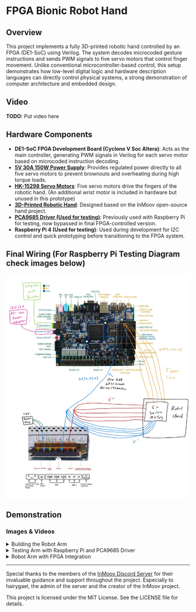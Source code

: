 # FPGA Bionic Robot Hand

## Overview

This project implements a fully 3D-printed robotic hand controlled by an FPGA (DE1-SoC) using Verilog. The system decodes microcoded gesture instructions and sends PWM signals to five servo motors that control finger movement. Unlike conventional microcontroller-based control, this setup demonstrates how low-level digital logic and hardware description languages can directly control physical systems, a strong demonstration of computer architecture and embedded design.

## Video

**TODO:** Put video here

## Hardware Components

- **DE1-SoC FPGA Development Board (Cyclone V Soc Altera)**: Acts as the main controller, generating PWM signals in Verilog for each servo motor based on microcoded instruction decoding.
- **[5V 30A 150W Power Supply](https://www.amazon.ca/gp/product/B07Q2VPPL1/ref=ox_sc_act_title_1?smid=A30R8HAL0CY1G4)**: Provides regulated power directly to all five servo motors to prevent brownouts and overheating during high torque loads.
- **[HK-15298 Servo Motors](https://hobbyking.com/en_us/hobbykingtm-hk15298-high-voltage-coreless-digital-servo-mg-bb-15kg-0-11sec-66g.html)**: Five servo motors drive the fingers of the robotic hand. (An additional wrist motor is included in hardware but unused in this prototype)
- **[3D-Printed Robotic Hand](https://inmoov.fr/hand-i2/)**: Designed based on the InMoov open-source hand project.
- **[PCA9685 Driver (Used for testing)](https://www.amazon.ca/Newhail-PCA9685-Channel-Arduino-Raspberry/dp/B08YD8PDLS?crid=1EMZCJTIOY1GQ)**: Previously used with Raspberry Pi for testing, now bypassed in final FPGA-controlled version.
- **Raspberry Pi 4 (Used for testing)**: Used during development for I2C control and quick prototyping before transitioning to the FPGA system.

## Final Wiring (For Raspberry Pi Testing Diagram check images below)

![FPGA Diagram](images/FPGA_integration/FPGA_diagram.jpg)

## Demonstration

### Images & Videos

<details>
  <summary>Building the Robot Arm</summary>
  <p>
    <img src="images/building_arm/image1.jpg" alt="3D Printed Parts" width="300" style="margin:5px;">
    <img src="images/building_arm/image2.jpg" alt="Assembling in process" width="300" style="margin:5px;">
    <img src="images/building_arm/image3.jpg" alt="Soldering for sensor on fingertip" width="300" style="margin:5px;">
    <img src="images/building_arm/image4.jpg" alt="Final Product" width="300" style="margin:5px;">
    <img src="images/building_arm/image5.jpg" alt="3D-printed FingerTips" width="300" style="margin:5px;">
    <img src="images/building_arm/image6.jpg" alt="Finger Prototype with string wiring" width="300" style="margin:5px;">
    <img src="images/building_arm/image7.jpg" alt="3D Print Design in InMoov website" width="300" style="margin:5px;">
    <img src="images/building_arm/image8.jpg" alt="Soldering the fingertip for sensor" width="300" style="margin:5px;">
   <img src="images/building_arm/image9.jpg" alt="Inside Robot Arm" width="300" style="margin:5px;">
   <img src="images/building_arm/image10.jpg" alt="Setting up everything" width="300" style="margin:5px;">
   <img src="images/building_arm/image11.jpg" alt="Closeup of fingertip for copper plate" width="300" style="margin:5px;">
   <img src="images/building_arm/image12.jpg" alt="Wiring with PCA9685" width="300" style="margin:5px;">
  </p>
</details>

<details>
  <summary>Testing Arm with Raspberry Pi and PCA9685 Driver</summary>
  <p>
    <img src="images/testing_arm/testing_diagram.jpg" alt="Pi + PCA9685 Integration Diagram" width="300" style="margin:5px;">
    <img src="images/testing_arm/image0.jpg" alt="Testing with Raspberry Pi" width="300" style="margin:5px;">
    <img src="images/testing_arm/image1.jpg" alt="Testing with PCA9685 Driver" width="300" style="margin:5px;">
    <video src="images/testing_arm/video0.mp4" controls style="margin:5px;">
      Your browser does not support the video tag.
  </p>
</details>

<details>
  <summary>Robot Arm with FPGA Integration</summary>
  <p>
    <img src="images/FPGA_integration/image0.jpg" alt="Build step 1" width="300" style="margin:5px;">
  </p>
</details>

---

<p style="margin-top:15px;">
  Special thanks to the members of the 
  <a href="https://discord.gg/FKJ6GSEwHr">InMoov Discord Server</a> 
  for their invaluable guidance and support throughout the project. 
  Especially to hairygael, the admin of the server and the creator of the InMoov project.
</p>

<p>
  This project is licensed under the MIT License. See the LICENSE file for details.
</p>

